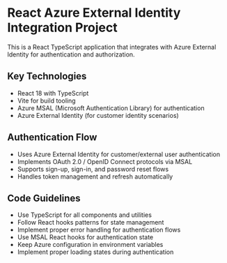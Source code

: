 <!-- Use this file to provide workspace-specific custom instructions to Copilot. For more details, visit https://code.visualstudio.com/docs/copilot/copilot-customization#_use-a-githubcopilotinstructionsmd-file -->

# React Azure External Identity Integration Project

This is a React TypeScript application that integrates with Azure External Identity for authentication and authorization.

## Key Technologies
- React 18 with TypeScript
- Vite for build tooling
- Azure MSAL (Microsoft Authentication Library) for authentication
- Azure External Identity (for customer identity scenarios)

## Authentication Flow
- Uses Azure External Identity for customer/external user authentication
- Implements OAuth 2.0 / OpenID Connect protocols via MSAL
- Supports sign-up, sign-in, and password reset flows
- Handles token management and refresh automatically

## Code Guidelines
- Use TypeScript for all components and utilities
- Follow React hooks patterns for state management
- Implement proper error handling for authentication flows
- Use MSAL React hooks for authentication state
- Keep Azure configuration in environment variables
- Implement proper loading states during authentication
